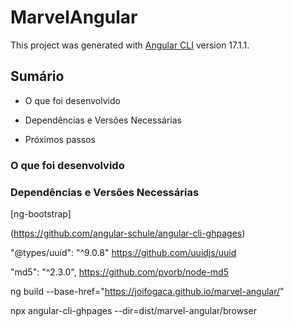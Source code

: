 # MarvelAngular

This project was generated with [Angular CLI](https://github.com/angular/angular-cli) version 17.1.1.

## Sumário

- O que foi desenvolvido

- Dependências e Versões Necessárias

- Próximos passos


### O que foi desenvolvido 



### Dependências e Versões Necessárias

[ng-bootstrap]

(https://github.com/angular-schule/angular-cli-ghpages)

"@types/uuid": "^9.0.8"
https://github.com/uuidjs/uuid

 "md5": "^2.3.0",
 https://github.com/pvorb/node-md5


 ng build --base-href="https://joifogaca.github.io/marvel-angular/"

npx angular-cli-ghpages --dir=dist/marvel-angular/browser
